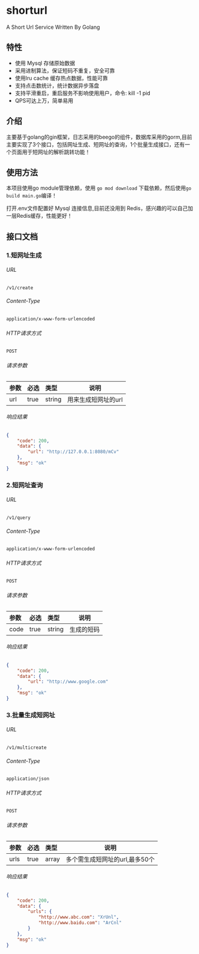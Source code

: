 # shorturl
A Short Url Service Written By Golang

## 特性

- 使用 Mysql 存储原始数据
- 采用进制算法，保证短码不重复，安全可靠
- 使用lru cache 缓存热点数据，性能可靠
- 支持点击数统计，统计数据异步落盘
- 支持平滑重启，重启服务不影响使用用户，命令: kill -1 pid
- QPS可达上万，简单易用

## 介绍

主要基于golang的gin框架，日志采用的beego的组件，数据库采用的gorm,目前主要实现了3个接口，包括网址生成、短网址的查询，1个批量生成接口，还有一个页面用于短网址的解析跳转功能！

## 使用方法
本项目使用go module管理依赖，使用 ```go mod download``` 下载依赖，然后使用```go build main.go```编译！

打开.env文件配置好 Mysql 连接信息,目前还没用到 Redis，感兴趣的可以自己加一层Redis缓存，性能更好！


## 接口文档
### **1.短网址生成**
###### URL
```
/v1/create
```
###### Content-Type
```
application/x-www-form-urlencoded
```
###### HTTP请求方式
```
POST
```
###### 请求参数
|参数|必选|类型|说明|
|:-----  |:-------|:-----|-----                               |
|url    |true    |string|用来生成短网址的url                          |

###### 响应结果
```json
{
    "code": 200,
    "data": {
        "url": "http://127.0.0.1:8080/mCv"
    },
    "msg": "ok"
}
```

### **2.短网址查询**
###### URL
```
/v1/query
```
###### Content-Type
```
application/x-www-form-urlencoded
```
###### HTTP请求方式
```
POST
```
###### 请求参数
|参数|必选|类型|说明|
|:-----  |:-------|:-----|-----                               |
|code    |true    |string|生成的短码                        |

###### 响应结果
```json
{
    "code": 200,
    "data": {
        "url": "http://www.google.com"
    },
    "msg": "ok"
}
```
### **3.批量生成短网址**
###### URL
```
/v1/multicreate
```
###### Content-Type
```
application/json
```
###### HTTP请求方式
```
POST
```
###### 请求参数
|参数|必选|类型|说明|
|:-----  |:-------|:-----|-----                               |
|urls    |true    |array|多个需生成短网址的url,最多50个                          |

###### 响应结果
```json
{
    "code": 200,
    "data": {
        "urls": {
            "http://www.abc.com": "XrUnl",
            "http://www.baidu.com": "ArCnl"
        }
    },
    "msg": "ok"
}
```
